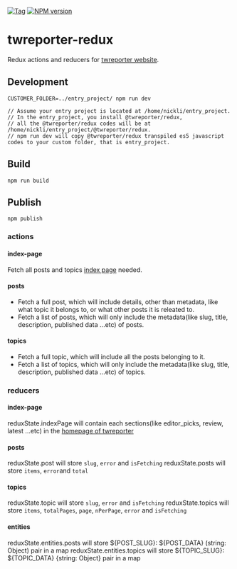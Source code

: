 [![Tag](https://img.shields.io/github/tag/twreporter/twreporter-redux.svg)](https://github.com/twreporter/twreporter-redux/tags)
[![NPM version](https://img.shields.io/npm/v/@twreporter/redux.svg)](https://www.npmjs.com/package/@twreporter/redux)

# twreporter-redux
Redux actions and reducers for [twreporter website](https://www.twreporter.org).

## Development
```
CUSTOMER_FOLDER=../entry_project/ npm run dev

// Assume your entry project is located at /home/nickli/entry_project.
// In the entry_project, you install @twreporter/redux, 
// all the @twreporter/redux codes will be at /home/nickli/entry_project/@twreporter/redux.
// npm run dev will copy @twreporter/redux transpiled es5 javascript codes to your custom folder, that is entry_project. 
```

## Build
`npm run build`

## Publish
`npm publish`

### actions
#### index-page 
Fetch all posts and topics [index page](https://www.twreporter.org) needed.

#### posts
* Fetch a full post, which will include details, other than metadata, like what topic it belongs to, 
or what other posts it is releated to.
* Fetch a list of posts, which will only include the metadata(like slug, title, description, published data ...etc) of posts. 

#### topics
* Fetch a full topic, which will include all the posts belonging to it.
* Fetch a list of topics, which will only include the metadata(like slug, title, description, published data ...etc) of topics.

### reducers
#### index-page
reduxState.indexPage will contain each sections(like editor_picks, review, latest ...etc) in the [homepage of twreporter](https://www.twreporter.org)

#### posts
reduxState.post will store `slug`, `error` and `isFetching`
reduxState.posts will store `items`, `error`and `total`

#### topics
reduxState.topic will store `slug`, `error` and `isFetching`
reduxState.topics will store `items`, `totalPages`, `page`, `nPerPage`, `error` and `isFetching`

#### entities
reduxState.entities.posts will store ${POST_SLUG}: ${POST_DATA} (string: Object) pair in a map
reduxState.entities.topics will store ${TOPIC_SLUG}: ${TOPIC_DATA} {string: Object} pair in a map

